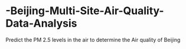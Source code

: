 # -Beijing-Multi-Site-Air-Quality-Data-Analysis
 Predict the PM 2.5 levels in the air to determine the Air quality of Beijing
